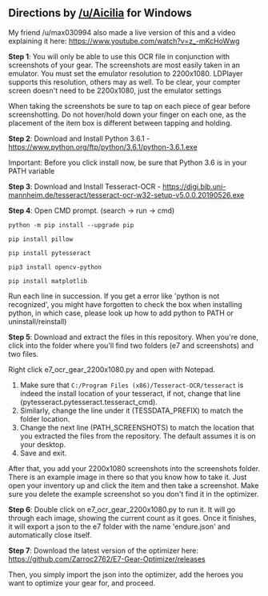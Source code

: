 ## Directions by [/u/Aicilia](https://www.reddit.com/r/EpicSeven/comments/bv2hkx/ocr_gear_exporter_installation_guide_courtesy_of/) for Windows

My friend /u/max030994 also made a live version of this and a video explaining it here: https://www.youtube.com/watch?v=z_-mKcHoWwg

**Step 1**: You will only be able to use this OCR file in conjunction with screenshots of your gear. The screenshots are most easily taken in an emulator. You must set the emulator resolution to 2200x1080. LDPlayer supports this resolution, others may as well. To be clear, your compter screen doesn't need to be 2200x1080, just the emulator settings

When taking the screenshots be sure to tap on each piece of gear before screenshotting. Do not hover/hold down your finger on each one, as the placement of the item box is different between tapping and holding.

**Step 2**: Download and Install Python 3.6.1 - https://www.python.org/ftp/python/3.6.1/python-3.6.1.exe

Important: Before you click install now, be sure that Python 3.6 is in your PATH variable

**Step 3**: Download and Install Tesseract-OCR - https://digi.bib.uni-mannheim.de/tesseract/tesseract-ocr-w32-setup-v5.0.0.20190526.exe

**Step 4**: Open CMD prompt. (search -> run -> cmd)

``python -m pip install --upgrade pip``

``pip install pillow``

``pip install pytesseract``

``pip3 install opencv-python``

``pip install matplotlib``

Run each line in succession. If you get a error like 'python is not recognized', you might have forgotten to check the box when installing python, in which case, please look up how to add python to PATH or uninstall/reinstall)

**Step 5**: Download and extract the files in this repository. When you're done, click into the folder where you'll find two folders (e7 and screenshots) and two files.

Right click e7_ocr_gear_2200x1080.py and open with Notepad.
1. Make sure that ``C:/Program Files (x86)/Tesseract-OCR/tesseract`` is indeed the install location of your tesseract, if not, change that line (pytesseract.pytesseract.tesseract_cmd).
2. Similarly, change the line under it (TESSDATA_PREFIX) to match the folder location.
3. Change the next line (PATH_SCREENSHOTS) to match the location that you extracted the files from the repository. The default assumes it is on your desktop.
4. Save and exit.

After that, you add your 2200x1080 screenshots into the screenshots folder. There is an example image in there so that you know how to take it. Just open your inventory up and click the item and then take a screenshot. Make sure you delete the example screenshot so you don't find it in the optimizer.

**Step 6**: Double click on e7_ocr_gear_2200x1080.py to run it. It will go through each image, showing the current count as it goes. Once it finishes, it will export a json to the e7 folder with the name 'endure.json' and automatically close itself.

**Step 7**: Download the latest version of the optimizer here: https://github.com/Zarroc2762/E7-Gear-Optimizer/releases

Then, you simply import the json into the optimizer, add the heroes you want to optimize your gear for, and proceed.
